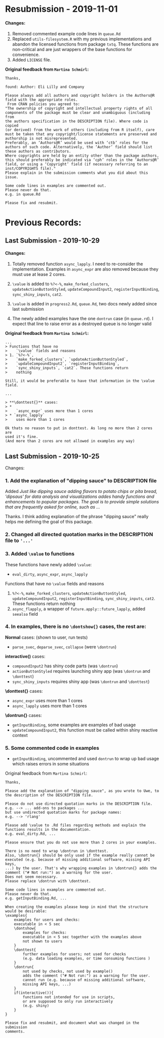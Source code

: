 # Resubmission - 2019-11-01

#### Changes:

1. Removed commented example code lines in `queue.Rd`
2. Replaced `utils-filesystem.R` with my previous implementations and abandon 
the licensed functions from package `txtq`. These functions are non-critical 
and are just wrappers of the base functions for convenience.
3. Added `LICENSE` file.

**Original feedback from `Martina Schmirl`:**

```
Thanks,

found: Author: Eli Lilly and Company

Please always add all authors and copyright holders in the Authors@R
field with the appropriate roles.
 From CRAN policies you agreed to:
"The ownership of copyright and intellectual property rights of all
components of the package must be clear and unambiguous (including from
the authors specification in the DESCRIPTION file). Where code is copied
(or derived) from the work of others (including from R itself), care
must be taken that any copyright/license statements are preserved and
authorship is not misrepresented.
Preferably, an ‘Authors@R’ would be used with ‘ctb’ roles for the
authors of such code. Alternatively, the ‘Author’ field should list
these authors as contributors.
Where copyrights are held by an entity other than the package authors,
this should preferably be indicated via ‘cph’ roles in the ‘Authors@R’
field, or using a ‘Copyright’ field (if necessary referring to an
inst/COPYRIGHTS file)."
Please explain in the submission comments what you did about this issue.

Some code lines in examples are commented out.
Please never do that.
e.g. in queue.Rd

Please fix and resubmit.
```


# Previous Records:

## Last Submission - 2019-10-29

#### Changes:

1. Totally removed function `async_lapply`. I need to re-consider the implementation. Examples in `async_expr` are also removed because they must use at lease 2 cores.

2. `\value` is added to `%?<-%`, `make_forked_clusters`, `updateActionButtonStyled`,
`updateCompoundInput2`, `registerInputBinding`, `sync_shiny_inputs`, `cat2`.

3. `\value` is added in `progress2.Rd`, `queue.Rd`, two docs newly added since last submission

4. The newly added examples have the one `dontrun` case (in `queue.rd`). I expect that line to raise error as a destroyed queue is no longer valid


**Original feedback from `Martina Schmirl`:**

```
...
> Functions that have no
>    `\value` fields and reasons
> 1. `%?<-%`,
>    `make_forked_clusters`, `updateActionButtonStyled`,
>    `updateCompoundInput2`, `registerInputBinding`,
>    `sync_shiny_inputs`, `cat2`. These functions return
>    nothing

Still, it would be preferable to have that information in the \value field.

...

> **\donttest{}** cases:
> *
>    `async_expr` uses more than 1 cores
> * `async_lapply`
>    uses more than 1 cores

Ok thats no reason to put in donttest. As long no more than 2 cores are
used it's fine.
(And more than 2 cores are not allowed in examples any way)

```

## Last Submission - 2019-10-25

Changes:

### 1. Add the explanation of "dipping sauce" to DESCRIPTION file

Added *Just like dipping sauce adding flavors to potato chips or pita bread, 'dipsaus' for data analysis and visualizations addes handy functions and enhancements to popular packages. The goal is to provide simple solutions that are frequently asked for online, such as ...*

Thanks. I think adding explanation of the phrase "dipping sauce" really helps me defining the goal of this package.

### 2. Changed all directed quotation marks in the DESCRIPTION file to `'...'`

### 3. Added `\value` to functions

These functions have newly added `\value`:
* `eval_dirty`, `async_expr`, `async_lapply`

Functions that have no `\value` fields and reasons
1. `%?<-%`, `make_forked_clusters`, `updateActionButtonStyled`, `updateCompoundInput2`, `registerInputBinding`, `sync_shiny_inputs`, `cat2`. These functions return nothing
2. `async_flapply`, a wrapper of `future.apply::future_lapply`, added `seealso` field


### 4. In examples, there is no `\dontshow{}` cases, the rest are:

**Normal** cases: (shown to user, run tests)
* `parse_svec`, `deparse_svec`, `collapse` (were `\dontrun`)

**interactive()** cases:
* `compoundInput2` has shiny code parts (was `\dontrun`)
* `actionButtonStyled` requires launching shiny app (was `\dontrun` and `\donttest`)
* `sync_shiny_inputs` requires shiny app (was `\dontrun` and `\donttest`)

**\donttest{}** cases:
* `async_expr` uses more than 1 cores
* `async_lapply` uses more than 1 cores

**\dontrun{}** cases:
* `getInputBinding`, some examples are examples of bad usage
* `updateCompoundInput2`, this function must be called within shiny reactive context

### 5. Some commented code in examples
* `getInputBinding`, uncommented and used `dontrun` to wrap up bad usage which raises errors in some situations


Original feedback from `Martina Schmirl`:

```
Thanks,

Please add the explanation of "dipping sauce", as you wrote to Uwe, to
the description of the DESCRIPTION file.

Please do not use directed quotation marks in the DESCRIPTION file.
e.g. --> ... add-ons to packages ...
but use undirected quotation marks for package names:
e.g. --> 'rlang'

Please add \value to .Rd files regarding methods and explain the
functions results in the documentation.
e.g. eval_dirty.Rd, ...

Please ensure that you do not use more than 2 cores in your examples.

There is no need to wrap \dontrun in \donttest.
Also, \dontrun{} should be only used if the example really cannot be
executed (e.g. because of missing additional software, missing API keys,
...) by the user. That's why wrapping examples in \dontrun{} adds the
comment ("# Not run:") as a warning for the user.
Does not seem necessary.
Please replace \dontrun with \donttest.

Some code lines in examples are commented out.
Please never do that.
e.g. getInputBinding.Rd, ...

When creating the examples please keep in mind that the structure
would be desirable:
\examples{
    examples for users and checks:
    executable in < 5 sec
    \dontshow{
        examples for checks:
        executable in < 5 sec together with the examples above
        not shown to users
    }
    \donttest{
        further examples for users; not used for checks
        (e.g. data loading examples, or time consuming functions )
    }
    \dontrun{
        not used by checks, not used by example()
        adds the comment ("# Not run:") as a warning for the user.
        cannot run (e.g. because of missing additional software,
        missing API keys, ...)
    }
    if(interactive()){
        functions not intended for use in scripts,
        or are supposed to only run interactively
        (e.g. shiny)
    }
}

Please fix and resubmit, and document what was changed in the submission
comments.
```

